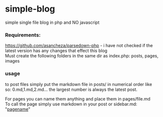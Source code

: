 # simple-blog

simple single file blog in php and NO javascript  

### Requirements: 

https://github.com/asancheza/parsedown-php - i have not checked if the latest version has any changes that effect this blog  
Must create the following folders in the same dir as index.php: posts, pages, images  

### usage

to post files simply put the markdown file in posts/ in numerical order like so: 0.md,1.md,2.md... the largest number is always the latest post.  

For pages you can name them anything and place them in pages/file.md  
To call the page simply use markdown in your post or sidebar.md: "[pagename](pages/?p=pages/pagename)"
